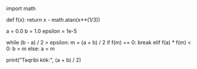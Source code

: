 import math

def f(x):
    return x - math.atan(x**(1/3))

a = 0.0
b = 1.0
epsilon = 1e-5

while (b - a) / 2 > epsilon:
    m = (a + b) / 2
    if f(m) == 0:
        break
    elif f(a) * f(m) < 0:
        b = m
    else:
        a = m

print("Təqribi kök:", (a + b) / 2)
